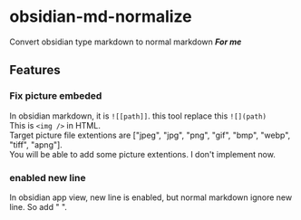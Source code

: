 # obsidian-md-normalize
Convert obsidian type markdown to normal markdown ***For me***
## Features

### Fix picture embeded  
In obsidian markdown, it is `![[path]]`. this tool replace this `![](path)`  
This is `<img />` in HTML.  
Target picture file extentions are ["jpeg", "jpg", "png", "gif", "bmp", "webp", "tiff", "apng"].  
You will be able to add some picture extentions. I don't implement now.  

### enabled new line  
In obsidian app view, new line is enabled, but normal markdown ignore new line. So add "  ". 
